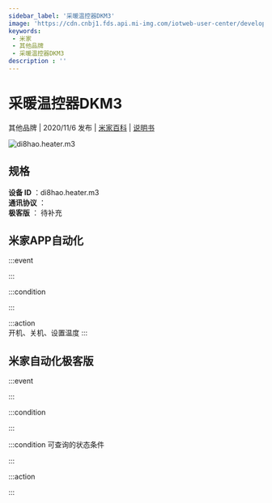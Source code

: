 ```yaml
---
sidebar_label: '采暖温控器DKM3'
image: 'https://cdn.cnbj1.fds.api.mi-img.com/iotweb-user-center/developer_1679048938241WZY8xyyR.png?GalaxyAccessKeyId=AKVGLQWBOVIRQ3XLEW&Expires=9223372036854775807&Signature=7EfiqTHuGPAAG5rW4xvNLiJsCfo='
keywords: 
 - 米家
 - 其他品牌
 - 采暖温控器DKM3
description : ''
---
```

# 采暖温控器DKM3

其他品牌 | 2020/11/6 发布 | [米家百科](https://home.mi.com/webapp/content/baike/product/index.html?model=di8hao.heater.m3) | [说明书](https://home.mi.com/views/introduction.html?model=di8hao.heater.m3&region=cn)

![di8hao.heater.m3](https://cdn.cnbj1.fds.api.mi-img.com/iotweb-user-center/developer_1679048938241WZY8xyyR.png?GalaxyAccessKeyId=AKVGLQWBOVIRQ3XLEW&Expires=9223372036854775807&Signature=7EfiqTHuGPAAG5rW4xvNLiJsCfo=)

## 规格  
> 
**设备 ID** ：di8hao.heater.m3  
**通讯协议** ：  
**极客版**  ： 待补充 


## 米家APP自动化  

:::event  

:::

:::condition  

:::

:::action   
开机、关机、设置温度
:::

## 米家自动化极客版  

:::event  

:::

:::condition  

:::

:::condition 可查询的状态条件  

:::

:::action  

:::

        
